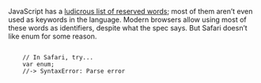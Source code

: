 JavaScript has a [ludicrous list of reserved words](https://developer.mozilla.org/en/Core_JavaScript_1.5_Reference/Reserved_Words); most of them aren’t even used as keywords in the language. Modern browsers allow using most of these words as identifiers, despite what the spec says. But Safari doesn’t like enum for some reason.

<code>
    // In Safari, try...
    var enum;
    //-> SyntaxError: Parse error
</code>